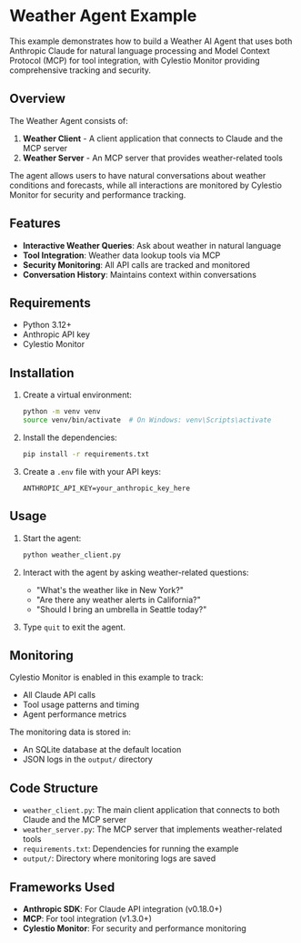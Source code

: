 # Weather Agent Example

This example demonstrates how to build a Weather AI Agent that uses both Anthropic Claude for natural language processing and Model Context Protocol (MCP) for tool integration, with Cylestio Monitor providing comprehensive tracking and security.

## Overview

The Weather Agent consists of:

1. **Weather Client** - A client application that connects to Claude and the MCP server
2. **Weather Server** - An MCP server that provides weather-related tools

The agent allows users to have natural conversations about weather conditions and forecasts, while all interactions are monitored by Cylestio Monitor for security and performance tracking.

## Features

- **Interactive Weather Queries**: Ask about weather in natural language
- **Tool Integration**: Weather data lookup tools via MCP
- **Security Monitoring**: All API calls are tracked and monitored
- **Conversation History**: Maintains context within conversations

## Requirements

- Python 3.12+
- Anthropic API key
- Cylestio Monitor

## Installation

1. Create a virtual environment:
   ```bash
   python -m venv venv
   source venv/bin/activate  # On Windows: venv\Scripts\activate
   ```

2. Install the dependencies:
   ```bash
   pip install -r requirements.txt
   ```

3. Create a `.env` file with your API keys:
   ```
   ANTHROPIC_API_KEY=your_anthropic_key_here
   ```

## Usage

1. Start the agent:
   ```bash
   python weather_client.py
   ```

2. Interact with the agent by asking weather-related questions:
   - "What's the weather like in New York?"
   - "Are there any weather alerts in California?"
   - "Should I bring an umbrella in Seattle today?"

3. Type `quit` to exit the agent.

## Monitoring

Cylestio Monitor is enabled in this example to track:
- All Claude API calls
- Tool usage patterns and timing
- Agent performance metrics

The monitoring data is stored in:
- An SQLite database at the default location
- JSON logs in the `output/` directory

## Code Structure

- `weather_client.py`: The main client application that connects to both Claude and the MCP server
- `weather_server.py`: The MCP server that implements weather-related tools
- `requirements.txt`: Dependencies for running the example
- `output/`: Directory where monitoring logs are saved

## Frameworks Used

- **Anthropic SDK**: For Claude API integration (v0.18.0+)
- **MCP**: For tool integration (v1.3.0+)
- **Cylestio Monitor**: For security and performance monitoring 
